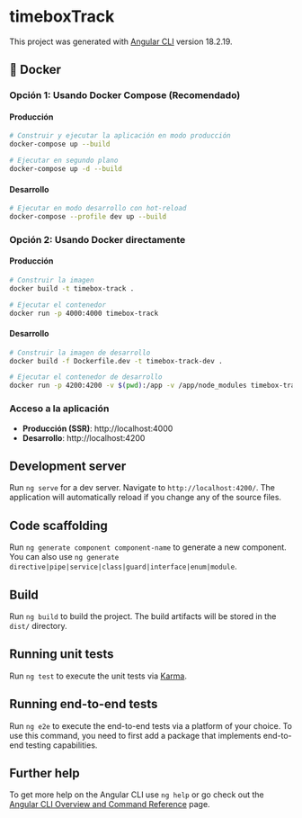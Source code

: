 # timeboxTrack

This project was generated with [Angular CLI](https://github.com/angular/angular-cli) version 18.2.19.

## 🐳 Docker

### Opción 1: Usando Docker Compose (Recomendado)

#### Producción
```bash
# Construir y ejecutar la aplicación en modo producción
docker-compose up --build

# Ejecutar en segundo plano
docker-compose up -d --build
```

#### Desarrollo
```bash
# Ejecutar en modo desarrollo con hot-reload
docker-compose --profile dev up --build
```

### Opción 2: Usando Docker directamente

#### Producción
```bash
# Construir la imagen
docker build -t timebox-track .

# Ejecutar el contenedor
docker run -p 4000:4000 timebox-track
```

#### Desarrollo
```bash
# Construir la imagen de desarrollo
docker build -f Dockerfile.dev -t timebox-track-dev .

# Ejecutar el contenedor de desarrollo
docker run -p 4200:4200 -v $(pwd):/app -v /app/node_modules timebox-track-dev
```

### Acceso a la aplicación
- **Producción (SSR)**: http://localhost:4000
- **Desarrollo**: http://localhost:4200

## Development server

Run `ng serve` for a dev server. Navigate to `http://localhost:4200/`. The application will automatically reload if you change any of the source files.

## Code scaffolding

Run `ng generate component component-name` to generate a new component. You can also use `ng generate directive|pipe|service|class|guard|interface|enum|module`.

## Build

Run `ng build` to build the project. The build artifacts will be stored in the `dist/` directory.

## Running unit tests

Run `ng test` to execute the unit tests via [Karma](https://karma-runner.github.io).

## Running end-to-end tests

Run `ng e2e` to execute the end-to-end tests via a platform of your choice. To use this command, you need to first add a package that implements end-to-end testing capabilities.

## Further help

To get more help on the Angular CLI use `ng help` or go check out the [Angular CLI Overview and Command Reference](https://angular.dev/tools/cli) page.
